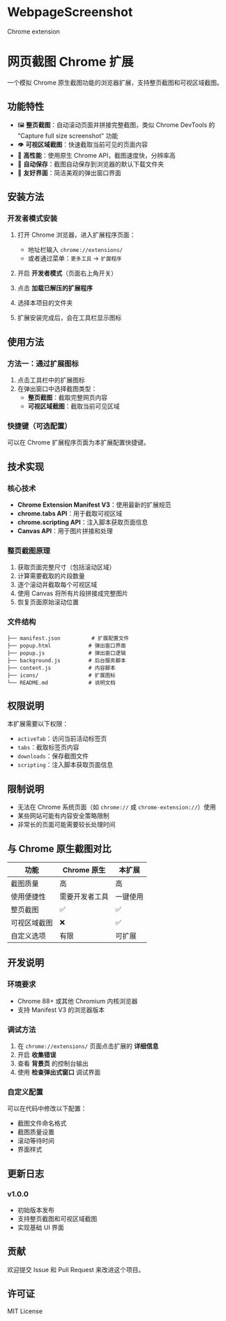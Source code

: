 # WebpageScreenshot
Chrome extension

# 网页截图 Chrome 扩展

一个模拟 Chrome 原生截图功能的浏览器扩展，支持整页截图和可视区域截图。

## 功能特性

- 🖼️ **整页截图**：自动滚动页面并拼接完整截图，类似 Chrome DevTools 的 "Capture full size screenshot" 功能
- 👁️ **可视区域截图**：快速截取当前可见的页面内容
- 🚀 **高性能**：使用原生 Chrome API，截图速度快，分辨率高
- 💾 **自动保存**：截图自动保存到浏览器的默认下载文件夹
- 🎨 **友好界面**：简洁美观的弹出窗口界面

## 安装方法

### 开发者模式安装

1. 打开 Chrome 浏览器，进入扩展程序页面：
   - 地址栏输入 `chrome://extensions/`
   - 或者通过菜单：`更多工具` → `扩展程序`

2. 开启 **开发者模式**（页面右上角开关）

3. 点击 **加载已解压的扩展程序**

4. 选择本项目的文件夹

5. 扩展安装完成后，会在工具栏显示图标

## 使用方法

### 方法一：通过扩展图标

1. 点击工具栏中的扩展图标
2. 在弹出窗口中选择截图类型：
   - **整页截图**：截取完整网页内容
   - **可视区域截图**：截取当前可见区域

### 快捷键（可选配置）

可以在 Chrome 扩展程序页面为本扩展配置快捷键。

## 技术实现

### 核心技术

- **Chrome Extension Manifest V3**：使用最新的扩展规范
- **chrome.tabs API**：用于截取可视区域
- **chrome.scripting API**：注入脚本获取页面信息
- **Canvas API**：用于图片拼接和处理

### 整页截图原理

1. 获取页面完整尺寸（包括滚动区域）
2. 计算需要截取的片段数量
3. 逐个滚动并截取每个可视区域
4. 使用 Canvas 将所有片段拼接成完整图片
5. 恢复页面原始滚动位置

### 文件结构

```
├── manifest.json          # 扩展配置文件
├── popup.html            # 弹出窗口界面
├── popup.js              # 弹出窗口逻辑
├── background.js         # 后台服务脚本
├── content.js            # 内容脚本
├── icons/                # 扩展图标
└── README.md             # 说明文档
```

## 权限说明

本扩展需要以下权限：

- `activeTab`：访问当前活动标签页
- `tabs`：截取标签页内容
- `downloads`：保存截图文件
- `scripting`：注入脚本获取页面信息

## 限制说明

- 无法在 Chrome 系统页面（如 `chrome://` 或 `chrome-extension://`）使用
- 某些网站可能有内容安全策略限制
- 非常长的页面可能需要较长处理时间

## 与 Chrome 原生截图对比

| 功能 | Chrome 原生 | 本扩展 |
|------|-------------|--------|
| 截图质量 | 高 | 高 |
| 使用便捷性 | 需要开发者工具 | 一键使用 |
| 整页截图 | ✅ | ✅ |
| 可视区域截图 | ❌ | ✅ |
| 自定义选项 | 有限 | 可扩展 |

## 开发说明

### 环境要求

- Chrome 88+ 或其他 Chromium 内核浏览器
- 支持 Manifest V3 的浏览器版本

### 调试方法

1. 在 `chrome://extensions/` 页面点击扩展的 **详细信息**
2. 开启 **收集错误**
3. 查看 **背景页** 的控制台输出
4. 使用 **检查弹出式窗口** 调试界面

### 自定义配置

可以在代码中修改以下配置：

- 截图文件命名格式
- 截图质量设置
- 滚动等待时间
- 界面样式

## 更新日志

### v1.0.0
- 初始版本发布
- 支持整页截图和可视区域截图
- 实现基础 UI 界面

## 贡献

欢迎提交 Issue 和 Pull Request 来改进这个项目。

## 许可证

MIT License
